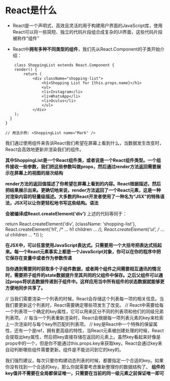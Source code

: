 # React是什么
- React是一个声明式，高效且灵活的用于构建用户界面的JavaScript库，使用React可以将一些简短、独立的代码片段组合成复杂的UI界面，这些代码片段被称作“组件”

- React中**拥有多种不同类型的组件**，我们先从React.Component的子类开始介绍：
```
    class ShoppingList extends React.Component {
    render() {
        return (
            <div className="shopping-list">
                <h1>Shopping List for {this.props.name}</h1>
                <ul>
                <li>Instagram</li>
                <li>WhatsApp</li>
                <li>Oculus</li>
                </ul>
            </div>
    );
  }
}

// 用法示例: <ShoppingList name="Mark" />
```
我们通过使用组件来告诉React我们希望在屏幕上看到什么，当数据发生改变时，React会高效地更新并渲染我们的组件。

**其中ShoppingList是一个React组件类，或者说是一个React组件类型。一个组件接收一些参数，我们把这些参数叫做props，然后通过render方法返回需要展示在屏幕上的视图的层次结构**

**render方法的返回值描述了你希望在屏幕上看到的内容。React根据描述，然后把结果展示出来。更确切地来说，render方法返回了一个React元素，这是一种对渲染内容的轻量级描述。大多数的React开发者使用了一种名为“JSX”的特殊语法，JSX可以让你更轻松地书写这些结构。语法<div/>会被编译成React.createElement('div')**
上述的代码等同于：

return React.createElement('div', {className: 'shopping-list'},
  React.createElement('h1', /* ... h1 children ... */),
  React.createElement('ul', /* ... ul children ... */)
);

**在JSX中，可以任意使用JavaScript表达式。只需要用一个大括号把表达式括起来。每一个React元素事实上都是一个JavaScript对象，你可以在你的程序中把它保存在变量中或者作为参数传递**

**当你遇到需要同时获取多个子组件数据，或者两个组件之间需要相互通讯的情况时，需要把子组件的state数据提升至其共同的父组件中保存。之后父组件可以通过props将状态数据传递到子组件中。这样应用当中所有组件的状态数据就能够更方便地同步共享了。**

// 当我们需要渲染一个列表的时候，React会存储这个列表每一项的相关信息。当我们要更新这个列表时，React需要确定哪些项发生了改变。
// React中需要给每一个列表项一个确定的key属性，它可以用来区分不同的列表项和他们的同级兄弟列表项。
// 每当一个列表重新渲染时，React会根据每一项列表元素的key来检索上一次渲染时与每个key所匹配的列表项。
// key是React中一个特殊的保留属性，还有一个是ref，拥有更高级的特性，当React元素被创建处理的时候，React会提取出key属性，然后把key直接存储在返回的元素上。虽然key看起来好像是props中的一个，但是你不能通过this.props.key来获取key。React会通过key来自动判断哪些组件需要更新。组件是不能访问到它的key的。

我们强烈建议，每次只要你构建动态列表的时候，都要指定一个合适的key。如果你没有找到一个合适的key，那么你就需要考虑重新整理你的数据结构了。
**组件的key值并不需要在全局都保证唯一，只需要在当前的同一级元素之前保证唯一即可**